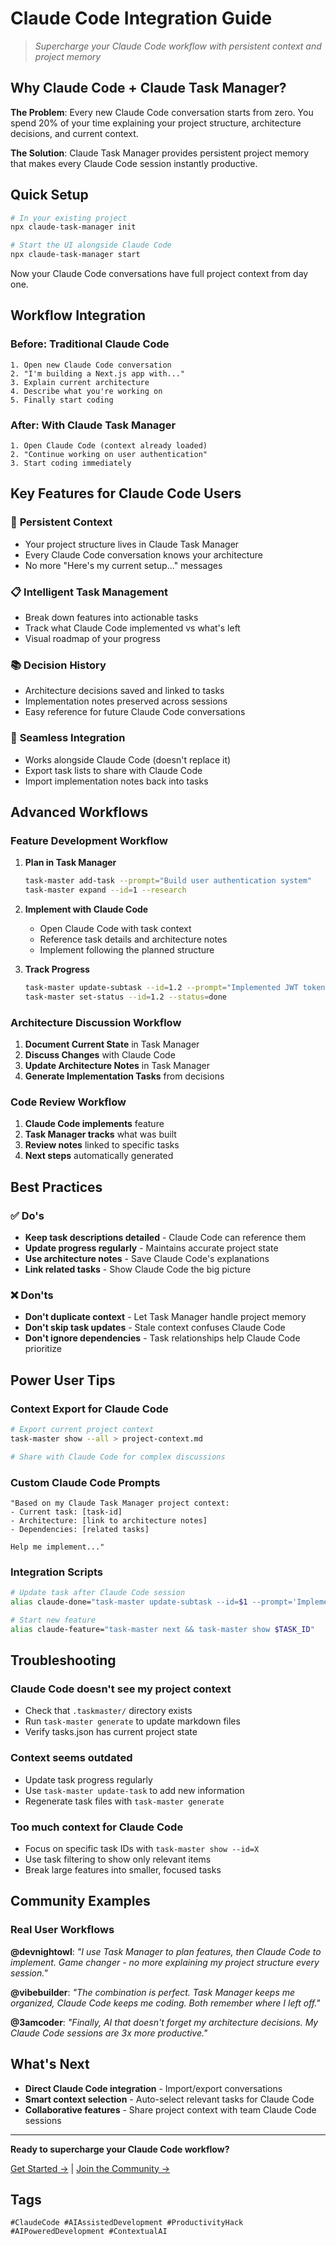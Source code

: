 # Claude Code Integration Guide

> _Supercharge your Claude Code workflow with persistent context and project memory_

## Why Claude Code + Claude Task Manager?

**The Problem**: Every new Claude Code conversation starts from zero. You spend 20% of your time explaining your project structure, architecture decisions, and current context.

**The Solution**: Claude Task Manager provides persistent project memory that makes every Claude Code session instantly productive.

## Quick Setup

```bash
# In your existing project
npx claude-task-manager init

# Start the UI alongside Claude Code
npx claude-task-manager start
```

Now your Claude Code conversations have full project context from day one.

## Workflow Integration

### Before: Traditional Claude Code

```
1. Open new Claude Code conversation
2. "I'm building a Next.js app with..."
3. Explain current architecture
4. Describe what you're working on
5. Finally start coding
```

### After: With Claude Task Manager

```
1. Open Claude Code (context already loaded)
2. "Continue working on user authentication"
3. Start coding immediately
```

## Key Features for Claude Code Users

### 🧠 **Persistent Context**

- Your project structure lives in Claude Task Manager
- Every Claude Code conversation knows your architecture
- No more "Here's my current setup..." messages

### 📋 **Intelligent Task Management**

- Break down features into actionable tasks
- Track what Claude Code implemented vs what's left
- Visual roadmap of your progress

### 📚 **Decision History**

- Architecture decisions saved and linked to tasks
- Implementation notes preserved across sessions
- Easy reference for future Claude Code conversations

### 🔄 **Seamless Integration**

- Works alongside Claude Code (doesn't replace it)
- Export task lists to share with Claude Code
- Import implementation notes back into tasks

## Advanced Workflows

### Feature Development Workflow

1. **Plan in Task Manager**

   ```bash
   task-master add-task --prompt="Build user authentication system"
   task-master expand --id=1 --research
   ```

2. **Implement with Claude Code**

   - Open Claude Code with task context
   - Reference task details and architecture notes
   - Implement following the planned structure

3. **Track Progress**
   ```bash
   task-master update-subtask --id=1.2 --prompt="Implemented JWT token generation"
   task-master set-status --id=1.2 --status=done
   ```

### Architecture Discussion Workflow

1. **Document Current State** in Task Manager
2. **Discuss Changes** with Claude Code
3. **Update Architecture Notes** in Task Manager
4. **Generate Implementation Tasks** from decisions

### Code Review Workflow

1. **Claude Code implements** feature
2. **Task Manager tracks** what was built
3. **Review notes** linked to specific tasks
4. **Next steps** automatically generated

## Best Practices

### ✅ Do's

- **Keep task descriptions detailed** - Claude Code can reference them
- **Update progress regularly** - Maintains accurate project state
- **Use architecture notes** - Save Claude Code's explanations
- **Link related tasks** - Show Claude Code the big picture

### ❌ Don'ts

- **Don't duplicate context** - Let Task Manager handle project memory
- **Don't skip task updates** - Stale context confuses Claude Code
- **Don't ignore dependencies** - Task relationships help Claude Code prioritize

## Power User Tips

### Context Export for Claude Code

```bash
# Export current project context
task-master show --all > project-context.md

# Share with Claude Code for complex discussions
```

### Custom Claude Code Prompts

```
"Based on my Claude Task Manager project context:
- Current task: [task-id]
- Architecture: [link to architecture notes]
- Dependencies: [related tasks]

Help me implement..."
```

### Integration Scripts

```bash
# Update task after Claude Code session
alias claude-done="task-master update-subtask --id=$1 --prompt='Implemented with Claude Code'"

# Start new feature
alias claude-feature="task-master next && task-master show $TASK_ID"
```

## Troubleshooting

### Claude Code doesn't see my project context

- Check that `.taskmaster/` directory exists
- Run `task-master generate` to update markdown files
- Verify tasks.json has current project state

### Context seems outdated

- Update task progress regularly
- Use `task-master update-task` to add new information
- Regenerate task files with `task-master generate`

### Too much context for Claude Code

- Focus on specific task IDs with `task-master show --id=X`
- Use task filtering to show only relevant items
- Break large features into smaller, focused tasks

## Community Examples

### Real User Workflows

**@devnightowl**: _"I use Task Manager to plan features, then Claude Code to implement. Game changer - no more explaining my project structure every session."_

**@vibebuilder**: _"The combination is perfect. Task Manager keeps me organized, Claude Code keeps me coding. Both remember where I left off."_

**@3amcoder**: _"Finally, AI that doesn't forget my architecture decisions. My Claude Code sessions are 3x more productive."_

## What's Next

- **Direct Claude Code integration** - Import/export conversations
- **Smart context selection** - Auto-select relevant tasks for Claude Code
- **Collaborative features** - Share project context with team Claude Code sessions

---

**Ready to supercharge your Claude Code workflow?**

[Get Started →](./README.md#how-it-works) | [Join the Community →](https://github.com/minhlucvan/claude-task-manager/discussions)

## Tags

`#ClaudeCode #AIAssistedDevelopment #ProductivityHack #AIPoweredDevelopment #ContextualAI`
